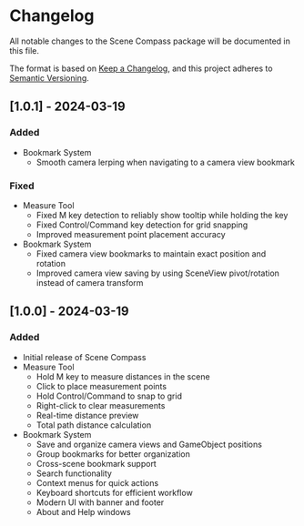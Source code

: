# Changelog

All notable changes to the Scene Compass package will be documented in this file.

The format is based on [Keep a Changelog](https://keepachangelog.com/en/1.0.0/),
and this project adheres to [Semantic Versioning](https://semver.org/spec/v2.0.0.html).

## [1.0.1] - 2024-03-19

### Added
- Bookmark System
  - Smooth camera lerping when navigating to a camera view bookmark

### Fixed
- Measure Tool
  - Fixed M key detection to reliably show tooltip while holding the key
  - Fixed Control/Command key detection for grid snapping
  - Improved measurement point placement accuracy
- Bookmark System
  - Fixed camera view bookmarks to maintain exact position and rotation
  - Improved camera view saving by using SceneView pivot/rotation instead of camera transform

## [1.0.0] - 2024-03-19

### Added
- Initial release of Scene Compass
- Measure Tool
  - Hold M key to measure distances in the scene
  - Click to place measurement points
  - Hold Control/Command to snap to grid
  - Right-click to clear measurements
  - Real-time distance preview
  - Total path distance calculation
- Bookmark System
  - Save and organize camera views and GameObject positions
  - Group bookmarks for better organization
  - Cross-scene bookmark support
  - Search functionality
  - Context menus for quick actions
  - Keyboard shortcuts for efficient workflow
  - Modern UI with banner and footer
  - About and Help windows 